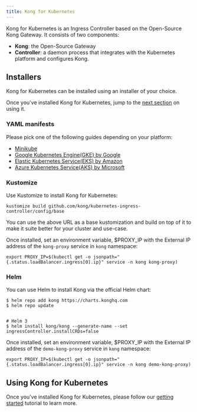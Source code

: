 ```yaml
---
title: Kong for Kubernetes
---
```


Kong for Kubernetes is an Ingress Controller based on the
Open-Source Kong Gateway. It consists of two components:

- **Kong**: the Open-Source Gateway
- **Controller**: a daemon process that integrates with the
  Kubernetes platform and configures Kong.

## Installers

Kong for Kubernetes can be installed using an installer of
your choice.

Once you've installed Kong for Kubernetes,
jump to the [next section](#using-kong-for-kubernetes)
on using it.

### YAML manifests

Please pick one of the following guides depending on your platform:

- [Minikube](/kubernetes-ingress-controller/{{page.kong_version}}/deployment/minikube)
- [Google Kubernetes Engine(GKE) by Google](/kubernetes-ingress-controller/{{page.kong_version}}/deployment/gke)
- [Elastic Kubernetes Service(EKS) by Amazon](/kubernetes-ingress-controller/{{page.kong_version}}/deployment/eks)
- [Azure Kubernetes Service(AKS) by Microsoft](/kubernetes-ingress-controller/{{page.kong_version}}/deployment/aks)

### Kustomize

Use Kustomize to install Kong for Kubernetes:

```
kustomize build github.com/kong/kubernetes-ingress-controller/config/base
```

You can use the above URL as a base kustomization and build on top of it
to make it suite better for your cluster and use-case.

Once installed, set an environment variable, $PROXY_IP with the External IP address of
the `kong-proxy` service in `kong` namespace:

```
export PROXY_IP=$(kubectl get -o jsonpath="{.status.loadBalancer.ingress[0].ip}" service -n kong kong-proxy)
```

### Helm

You can use Helm to install Kong via the official Helm chart:

```
$ helm repo add kong https://charts.konghq.com
$ helm repo update


# Helm 3
$ helm install kong/kong --generate-name --set ingressController.installCRDs=false
```

Once installed, set an environment variable, $PROXY_IP with the External IP address of
the `demo-kong-proxy` service in `kong` namespace:

```
export PROXY_IP=$(kubectl get -o jsonpath="{.status.loadBalancer.ingress[0].ip}" service -n kong demo-kong-proxy)
```

## Using Kong for Kubernetes

Once you've installed Kong for Kubernetes, please follow our
[getting started](/kubernetes-ingress-controller/{{page.kong_version}}/guides/getting-started) tutorial to learn more.
